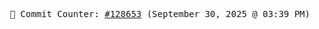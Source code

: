 <p align="center">
    <samp>
        📮 Commit Counter: <a href="https://github.com/Javascript-void0/Javascript-void0/commits/main">#128653</a> (September 30, 2025 @ 03:39 PM)
    </samp>
</p>